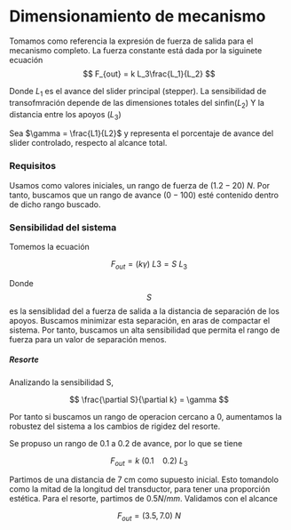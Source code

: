 # Dimensionamiento de mecanismo 
Tomamos como referencia la expresión de fuerza de salida para el mecanismo completo. La fuerza constante está dada por la siguinete ecuación
$$
    F_{out} = k L_3\frac{L_1}{L_2}
$$

Donde $L_1$ es el avance del slider principal (stepper). La sensibilidad de transofmración depende de las dimensiones totales del sinfin($L_2$) Y la distancia entre los apoyos ($L_3$)

Sea $\gamma = \frac{L1}{L2}$ y representa el porcentaje de avance del slider controlado, respecto al alcance total. 

### Requisitos 
Usamos como valores iniciales, un rango de fuerza de $(1.2 - 20) ~N$. Por tanto, buscamos que un rango de avance $(0-100)%$ esté contenido dentro de dicho rango buscado. 

### Sensibilidad del sistema 
Tomemos la ecuación 

$$
    F_{out} = \left( k \gamma \right)~ L3 = S~L_3
$$

Donde $$S$$ es la sensiblidad del a fuerza de salida a la distancia de separación de los apoyos. Buscamos minimizar esta separación, en aras de compactar el sistema. Por tanto, buscamos un alta sensibilidad que permita el rango de fuerza para un valor de separación menos.


##### Resorte 
Analizando la sensibilidad S, 

$$ \frac{\partial S}{\partial k} = \gamma $$

Por tanto si buscamos un rango de operacion cercano a 0, aumentamos la robustez del sistema a los cambios de rigidez del resorte.


Se propuso un rango de 0.1 a 0.2 de avance, por lo que se tiene 

$$
    F_{out} = k ~ \left(0.1~~~~0.2 \right )~L_3
$$

Partimos de una distancia de 7 cm como supuesto inicial. Esto tomandolo como la mitad de la longitud del transductor, para tener una proporción estética. Para el resorte, partimos de $0.5 N/mm$. 
Validamos con el alcance 

$$ F_{out} =  \left(3.5, 7.0 \right) ~N$$









